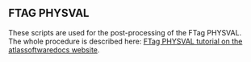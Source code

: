 ## FTAG PHYSVAL

These scripts are used for the post-processing of the FTag PHYSVAL.  
The whole procedure is described here: [FTag PHYSVAL tutorial on the atlassoftwaredocs website](https://atlassoftwaredocs.web.cern.ch/_staging/create-ftag-guides/guides/ftag/tutorials/#1-physval).